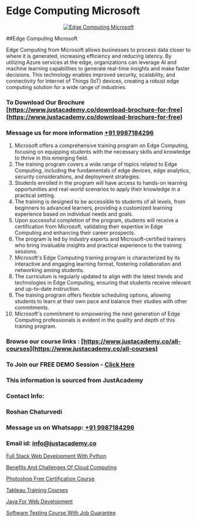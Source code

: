 # Edge Computing Microsoft

<p align="center">
  <a href="https://justacademy.co/course-detail/microsoft-azure-training">
    <img src="https://justacademy.co/storage2/course_image/1708336833_course_image.png" alt="Edge Computing Microsoft">
  </a>
</p>
##Edge Computing Microsoft

Edge Computing from Microsoft allows businesses to process data closer to where it is generated, increasing efficiency and reducing latency. By utilizing Azure services at the edge, organizations can leverage AI and machine learning capabilities to generate real-time insights and make faster decisions. This technology enables improved security, scalability, and connectivity for Internet of Things (IoT) devices, creating a robust edge computing solution for a wide range of industries.
### To Download Our Brochure [https://www.justacademy.co/download-brochure-for-free](https://www.justacademy.co/download-brochure-for-free)
### Message us for more information [+91 9987184296](https://api.whatsapp.com/send?phone=919987184296)
1) Microsoft offers a comprehensive training program on Edge Computing, focusing on equipping students with the necessary skills and knowledge to thrive in this emerging field.
2) The training program covers a wide range of topics related to Edge Computing, including the fundamentals of edge devices, edge analytics, security considerations, and deployment strategies.
3) Students enrolled in the program will have access to hands-on learning opportunities and real-world scenarios to apply their knowledge in a practical setting.
4) The training is designed to be accessible to students of all levels, from beginners to advanced learners, providing a customized learning experience based on individual needs and goals.
5) Upon successful completion of the program, students will receive a certification from Microsoft, validating their expertise in Edge Computing and enhancing their career prospects.
6) The program is led by industry experts and Microsoft-certified trainers who bring invaluable insights and practical experience to the training sessions.
7) Microsoft's Edge Computing training program is characterized by its interactive and engaging learning format, fostering collaboration and networking among students.
8) The curriculum is regularly updated to align with the latest trends and technologies in Edge Computing, ensuring that students receive relevant and up-to-date instruction.
9) The training program offers flexible scheduling options, allowing students to learn at their own pace and balance their studies with other commitments.
10) Microsoft's commitment to empowering the next generation of Edge Computing professionals is evident in the quality and depth of this training program.

### Browse our course links : [https://www.justacademy.co/all-courses](https://www.justacademy.co/all-courses) 
### To Join our FREE DEMO Session - [Click Here](https://www.justacademy.co/register-for-course-demo)


### This information is sourced from JustAcademy
### Contact Info:
### Roshan Chaturvedi
### Message us on Whatsapp: [+91 9987184296](https://api.whatsapp.com/send?phone=919987184296)
### Email id: [info@justacademy.co](mailto:info@justacademy.co)
                
[Full Stack Web Development With Python](https://www.linkedin.com/pulse/full-stack-web-development-python-justacademy-houston-cw1rf?trackingId=Vz7nyHoce32yrgYb1u1YQQ%3D%3D&lipi=urn%3Ali%3Apage%3Ad_flagship3_company_admin%3B5RzDF0CIQxuDMHcL3MgYhA%3D%3D)

[Benefits And Challenges Of Cloud Computing](https://www.linkedin.com/pulse/benefits-challenges-cloud-computing-justacademy-las-vegas-vmtqf?trackingId=tZDWSmNGsXe6Fg0xOa%2FCLg%3D%3D&lipi=urn%3Ali%3Apage%3Ad_flagship3_company_admin%3B72drtJzFRpOZi%2BIA7t6Uhg%3D%3D)

[Photoshop Free Certification Course](https://medium.com/@AkashSingh2052/photoshop-free-certification-course-e78455f2fa9b)

[Tableau Training Courses](https://medium.com/@ranepooja/tableau-training-courses-8f8932d19965)

[Java For Web Development](https://justacademyin.github.io/justacademy/java-for-web-development)

[Software Testing Course With Job Guarantee](https://justacademyin.github.io/justacademy/software-testing-course-with-job-guarantee)

